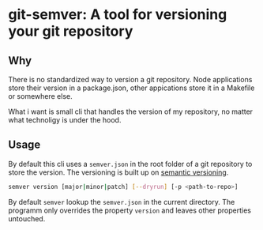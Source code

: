 # git-semver: A tool for versioning your git repository

## Why

There is no standardized way to version a git repository. Node applications store their version in a package.json, other appications store it in a Makefile or somewhere else.

What i want is small cli that handles the version of my repository, no matter what technoligy is under the hood.

## Usage

By default this cli uses a `semver.json` in the root folder of a git repository to store the version. The versioning is built up on [semantic versioning](https://semver.org/).

```bash
semver version [major|minor|patch] [--dryrun] [-p <path-to-repo>]
```

By default `semver` lookup the `semver.json` in the current directory. The programm only overrides the property `version` and leaves other properties untouched.